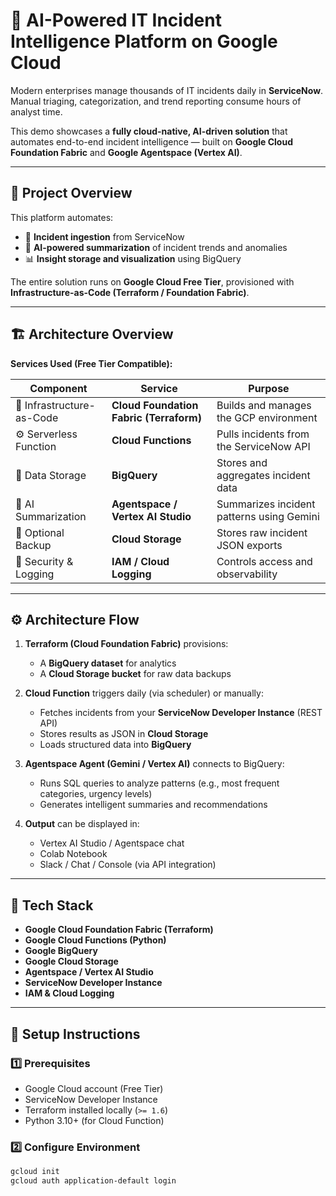 # 🧠 AI-Powered IT Incident Intelligence Platform on Google Cloud

Modern enterprises manage thousands of IT incidents daily in **ServiceNow**.  
Manual triaging, categorization, and trend reporting consume hours of analyst time.

This demo showcases a **fully cloud-native, AI-driven solution** that automates end-to-end incident intelligence — built on **Google Cloud Foundation Fabric** and **Google Agentspace (Vertex AI)**.

---

## 🚀 Project Overview

This platform automates:

- 🔄 **Incident ingestion** from ServiceNow  
- 🧩 **AI-powered summarization** of incident trends and anomalies  
- 📊 **Insight storage and visualization** using BigQuery  

The entire solution runs on **Google Cloud Free Tier**, provisioned with **Infrastructure-as-Code (Terraform / Foundation Fabric)**.

---

## 🏗️ Architecture Overview

**Services Used (Free Tier Compatible):**

| Component | Service | Purpose |
|------------|----------|----------|
| 🧱 Infrastructure-as-Code | **Cloud Foundation Fabric (Terraform)** | Builds and manages the GCP environment |
| ⚙️ Serverless Function | **Cloud Functions** | Pulls incidents from the ServiceNow API |
| 💾 Data Storage | **BigQuery** | Stores and aggregates incident data |
| 🤖 AI Summarization | **Agentspace / Vertex AI Studio** | Summarizes incident patterns using Gemini |
| 📂 Optional Backup | **Cloud Storage** | Stores raw incident JSON exports |
| 🔐 Security & Logging | **IAM / Cloud Logging** | Controls access and observability |

---

## ⚙️ Architecture Flow

1. **Terraform (Cloud Foundation Fabric)** provisions:
   - A **BigQuery dataset** for analytics  
   - A **Cloud Storage bucket** for raw data backups  

2. **Cloud Function** triggers daily (via scheduler) or manually:
   - Fetches incidents from your **ServiceNow Developer Instance** (REST API)
   - Stores results as JSON in **Cloud Storage**
   - Loads structured data into **BigQuery**

3. **Agentspace Agent (Gemini / Vertex AI)** connects to BigQuery:
   - Runs SQL queries to analyze patterns (e.g., most frequent categories, urgency levels)
   - Generates intelligent summaries and recommendations

4. **Output** can be displayed in:
   - Vertex AI Studio / Agentspace chat
   - Colab Notebook
   - Slack / Chat / Console (via API integration)

---

## 🧰 Tech Stack

- **Google Cloud Foundation Fabric (Terraform)**
- **Google Cloud Functions (Python)**
- **Google BigQuery**
- **Google Cloud Storage**
- **Agentspace / Vertex AI Studio**
- **ServiceNow Developer Instance**
- **IAM & Cloud Logging**

---

## 🧩 Setup Instructions

### 1️⃣ Prerequisites
- Google Cloud account (Free Tier)
- ServiceNow Developer Instance
- Terraform installed locally (`>= 1.6`)
- Python 3.10+ (for Cloud Function)

### 2️⃣ Configure Environment
```bash
gcloud init
gcloud auth application-default login



